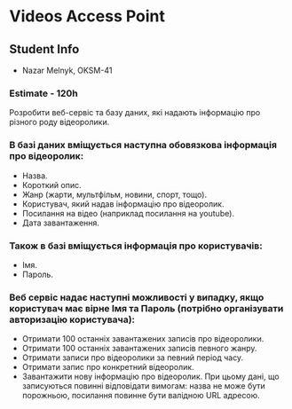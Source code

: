 # Videos Access Point
## Student Info
* Nazar Melnyk, OKSM-41

### Estimate - 120h
Розробити веб-сервіс та базу даних, які надають інформацію про різного роду відеоролики.
### В базі даних вміщується наступна обовязкова інформація про відеоролик:
* Назва.
* Короткий опис.
* Жанр (жарти, мультфільм, новини, спорт, тощо).
* Користувач, який надав інформацію про відеоролик.
* Посилання на відео (наприклад посилання на youtube).
* Дата завантаження.

### Також в базі вміщується інформація про користувачів:
* Імя.
* Пароль.

### Веб сервіс надає наступні можливості у випадку, якщо користувач має вірне Імя та Пароль (потрібно організувати авторизацію користувача):
* Отримати 100 останніх завантажених записів про відеоролики.
* Отримати 100 останніх завантажених записів певного жанру.
* Отримати записи про відеоролики за певний період часу.
* Отримати запис про конкретний відеоролик.
* Завантажити нову інформацію про відеоролик. При цьому дані, що записуються повинні відповідати вимогам: назва не може бути порожньою, посилання повинне бути валідною URL адресою.
